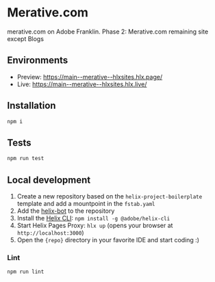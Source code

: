 # Merative.com
merative.com on Adobe Franklin.
Phase 2: Merative.com remaining site except Blogs

## Environments
- Preview: https://main--merative--hlxsites.hlx.page/
- Live: https://main--merative--hlxsites.hlx.live/

## Installation

```sh
npm i
```

## Tests

```sh
npm run test
```

## Local development

1. Create a new repository based on the `helix-project-boilerplate` template and add a mountpoint in the `fstab.yaml`
1. Add the [helix-bot](https://github.com/apps/helix-bot) to the repository
1. Install the [Helix CLI](https://github.com/adobe/helix-cli): `npm install -g @adobe/helix-cli`
1. Start Helix Pages Proxy: `hlx up` (opens your browser at `http://localhost:3000`)
1. Open the `{repo}` directory in your favorite IDE and start coding :)

### Lint

```sh
npm run lint
```
